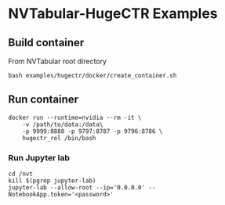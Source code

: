 # NVTabular-HugeCTR Examples

## Build container
From NVTabular root directory
```
bash examples/hugectr/docker/create_container.sh
```
## Run container
```
docker run --runtime=nvidia --rm -it \
    -v /path/to/data:/data\
    -p 9999:8888 -p 9797:8787 -p 9796:8786 \
    hugectr_rel /bin/bash 
```

### Run Jupyter lab
```
cd /nvt
kill $(pgrep jupyter-lab)
jupyter-lab --allow-root --ip='0.0.0.0' --NotebookApp.token='<password>'
```